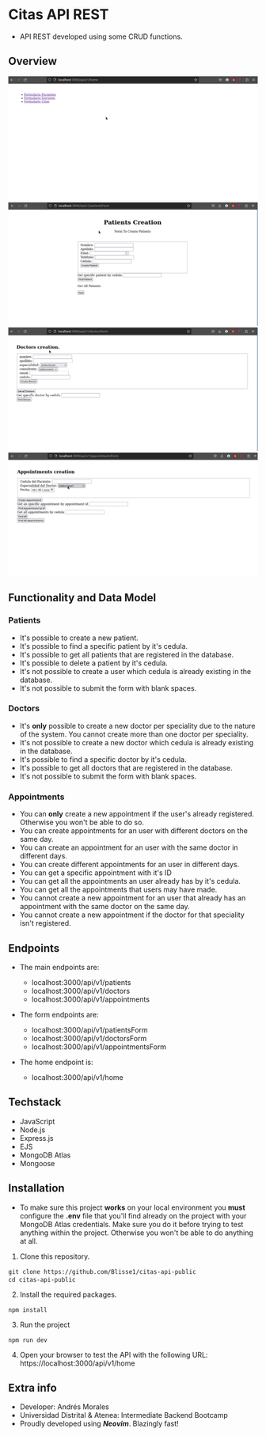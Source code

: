 # Citas API REST

- API REST developed using some CRUD functions.

## Overview

![home info](README-IMG/home.png)
![patients info](README-IMG/patients.png)
![doctors info](README-IMG/doctors.png)
![appointments info](README-IMG/appointments.png)

## Functionality and Data Model

### Patients
* It's possible to create a new patient.
* It's possible to find a specific patient by it's cedula.
* It's possible to get all patients that are registered in the database.
* It's possible to delete a patient by it's cedula.
* It's not possible to create a user which cedula is already existing in the database.
* It's not possible to submit the form with blank spaces.

 ### Doctors
* It's **only** possible to create a new doctor per speciality due to the nature of the system. You cannot create more than one doctor per speciality.
* It's not possible to create a new doctor which cedula is already existing in the database.
* It's possible to find a specific doctor by it's cedula.
* It's possible to get all doctors that are registered in the database.
* It's not possible to submit the form with blank spaces.

### Appointments
* You can **only** create a new appointment if the user's already registered. Otherwise you won't be able to do so.
* You can create appointments for an user with different doctors on the same day.
* You can create an appointment for an user with the same doctor in different days.
* You can create different appointments for an user in different days.
* You can get a specific appointment with it's ID
* You can get all the appointments an user already has by it's cedula.
* You can get all the appointments that users may have made.
* You cannot create a new appointment for an user that already has an appointment with the same doctor on the same day.
* You cannot create a new appointment if the doctor for that speciality isn't registered.

## Endpoints
* The main endpoints are:
  * localhost:3000/api/v1/patients
  * localhost:3000/api/v1/doctors
  * localhost:3000/api/v1/appointments
 
* The form endpoints are:
  * localhost:3000/api/v1/patientsForm
  * localhost:3000/api/v1/doctorsForm
  * localhost:3000/api/v1/appointmentsForm
 
* The home endpoint is:
  * localhost:3000/api/v1/home

## Techstack

* JavaScript
* Node.js
* Express.js
* EJS
* MongoDB Atlas
* Mongoose

## Installation

* To make sure this project **works** on your local environment you **must** configure the **.env** file that you'll find already on the project with your MongoDB Atlas credentials. Make sure you do it before trying to test anything within the project. Otherwise you won't be able to do anything at all.

1. Clone this repository.

```shell
git clone https://github.com/Blisse1/citas-api-public
cd citas-api-public
```

2. Install the required packages.

```shell
npm install
```

3. Run the project

```shell
npm run dev
```

4. Open your browser to test the API with the following URL: https://localhost:3000/api/v1/home

## Extra info
* Developer: Andrés Morales
* Universidad Distrital & Atenea: Intermediate Backend Bootcamp
* Proudly developed using ***Neovim***. Blazingly fast!

